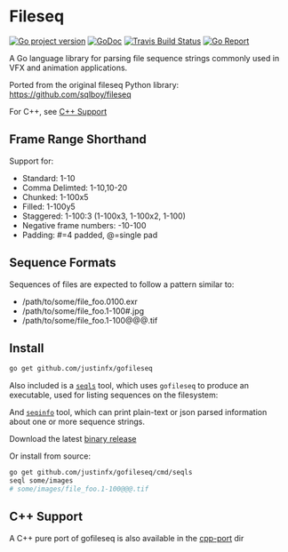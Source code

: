 Fileseq  
=======
[![Go project version](https://badge.fury.io/go/github.com%2Fjustinfx%2Fgofileseq.svg)](https://badge.fury.io/go/github.com%2Fjustinfx%2Fgofileseq) 
[![GoDoc](https://godoc.org/github.com/justinfx/gofileseq?status.svg)](https://godoc.org/github.com/justinfx/gofileseq) 
[![Travis Build Status](https://api.travis-ci.org/justinfx/gofileseq.svg)](https://www.travis-ci.org/justinfx/gofileseq) 
[![Go Report](https://goreportcard.com/badge/github.com/justinfx/gofileseq)](https://goreportcard.com/report/github.com/justinfx/gofileseq)


A Go language library for parsing file sequence strings commonly
used in VFX and animation applications.

Ported from the original fileseq Python library:
https://github.com/sqlboy/fileseq

For C++, see [C++ Support](#c-support)

Frame Range Shorthand
---------------------

Support for:

* Standard: 1-10
* Comma Delimted: 1-10,10-20
* Chunked: 1-100x5
* Filled: 1-100y5
* Staggered: 1-100:3 (1-100x3, 1-100x2, 1-100)
* Negative frame numbers: -10-100
* Padding: #=4 padded, @=single pad

Sequence Formats
----------------

Sequences of files are expected to follow a pattern similar to:

* /path/to/some/file_foo.0100.exr
* /path/to/some/file_foo.1-100#.jpg
* /path/to/some/file_foo.1-100@@@.tif

Install
-------

```bash
go get github.com/justinfx/gofileseq
```

Also included is a [`seqls`](https://github.com/justinfx/gofileseq/tree/master/cmd/seqls) tool, which uses `gofileseq` to produce an executable, used for listing sequences on the filesystem:

And [`seqinfo`](https://github.com/justinfx/gofileseq/tree/master/cmd/seqinfo) tool, which can print plain-text or json parsed information about one or more sequence strings.

Download the latest [binary release](https://github.com/justinfx/gofileseq/releases/latest)

Or install from source:
```bash
go get github.com/justinfx/gofileseq/cmd/seqls
seql some/images
# some/images/file_foo.1-100@@@.tif
```

C++ Support
------------

A C++ pure port of gofileseq is also available in the [cpp-port](https://github.com/justinfx/gofileseq/tree/master/cpp-port) dir
